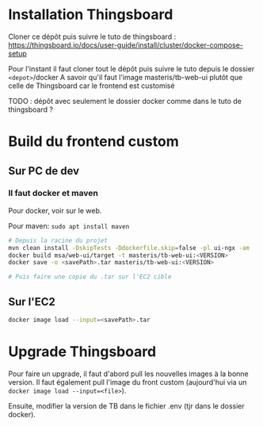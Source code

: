 # Installation Thingsboard

Cloner ce dépôt puis suivre le tuto de thingsboard : https://thingsboard.io/docs/user-guide/install/cluster/docker-compose-setup

Pour l'instant il faut cloner tout le dépôt puis suivre le tuto depuis le dossier `<depot>`/docker
A savoir qu'il faut l'image masteris/tb-web-ui plutôt que celle de Thingsboard car le frontend est customisé

TODO : dépôt avec seulement le dossier docker comme dans le tuto de thingsboard ?

# Build du frontend custom

## Sur PC de dev

### Il faut docker et maven
Pour docker, voir sur le web.  

Pour maven: `sudo apt install maven`  

```bash
# Depuis la racine du projet
mvn clean install -DskipTests -Ddockerfile.skip=false -pl ui-ngx -am
docker build msa/web-ui/target -t masteris/tb-web-ui:<VERSION>
docker save -o <savePath>.tar masteris/tb-web-ui:<VERSION>

# Puis faire une copie du .tar sur l'EC2 cible
```

## Sur l'EC2
```bash
docker image load --input=<savePath>.tar
```

# Upgrade Thingsboard

Pour faire un upgrade, il faut d'abord pull les nouvelles images à la bonne version.
Il faut également pull l'image du front custom (aujourd'hui via un `docker image load --input=<file>`).

Ensuite, modifier la version de TB dans le fichier .env (tjr dans le dossier docker).
